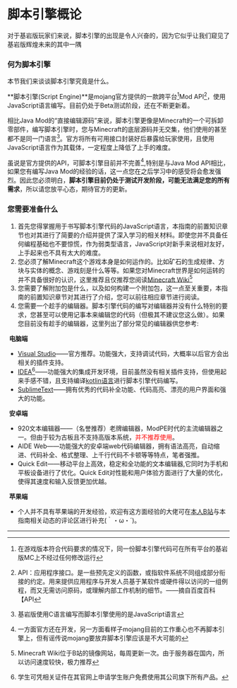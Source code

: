 # 脚本引擎概论

对于基岩版玩家们来说，脚本引擎的出现是令人兴奋的，因为它似乎让我们窥见了基岩版辉煌未来的其中一隅

### 何为脚本引擎

本节我们来谈谈脚本引擎究竟是什么。

**脚本引擎(Script Engine)**是mojang官方提供的一款跨平台[^1]Mod API[^2]，使用JavaScript语言编写。目前仍处于Beta测试阶段，还在不断更新着。

相比Java Mod的“直接编辑源码”来说，脚本引擎更像是Minecraft的一个可拆卸零部件，编写脚本引擎时，您与Minecraft的底层源码并无交集，他们使用的甚至都不是同一门语言[^3]。官方将所有可用接口封装好后暴露给玩家使用，且使用JavaScript语言作为其载体，一定程度上降低了上手的难度。

虽说是官方提供的API，可脚本引擎目前并不完善[^4],特别是与Java Mod API相比，如果您有编写Java Mod的经验的话，这一点您在之后学习中的感受将会愈发强烈。因此您必须明白，**脚本引擎目前仍处于测试开发阶段，可能无法满足您的所有需求**，所以请您放平心态，期待官方的更新。

### 您需要准备什么

1. 首先您得掌握用于书写脚本引擎代码的JavaScript语言，本指南的前置知识章节也对其进行了简要的介绍并提供了深入学习的相关材料。即使您并不具备任何编程基础也不要惊慌，作为弱类型语言，JavaScript对新手来说相对友好，上手起来也不具有太大的难度。
2. 您必须了解Minecraft这个游戏本身是如何运作的。比如矿石的生成规律、方块与实体的概念、游戏刻是什么等等。如果您对Minecraft世界是如何运转的并不具备很好的认识，这里推荐且仅推荐您阅读[Minecraft Wiki](https://wiki.biligame.com/mc/Minecraft_Wiki?hmsr=游戏中心&hmpl=&hmcu=&hmkw=&hmci=)[^5]
3. 您需要了解附加包是什么，以及如何构建一个附加包，这一点至关重要，本指南的前置知识章节对其进行了介绍，您可以前往相应章节进行阅读。
4. 您需要一个趁手的编辑器。脚本引擎代码的编写对编辑器并没有什么特别的要求，您甚至可以使用记事本来编辑您的代码（但极其不建议您这么做）。如果您目前没有趁手的编辑器，这里列出了部分常见的编辑器供您参考:

​	**电脑端** 

- [Visual Studio](https://visualstudio.microsoft.com/)——官方推荐。功能强大，支持调试代码，大概率以后官方会出相关的插件支持。
- [IDEA](https://www.jetbrains.com/idea/)[^6]——功能强大的集成开发环境，目前虽然没有相关插件支持，但使用起来手感不错，且支持编译[kotlin语言](https://www.kotlincn.net/)进行脚本引擎代码编写。
- [SublimeText](http://www.sublimetext.com/3)——拥有优秀的代码补全功能、代码高亮、漂亮的用户界面和强大的功能。

​	**安卓端** 

- 920文本编辑器——（名誉推荐）老牌编辑器，ModPE时代的主流编辑器之一。但由于较为古板且不支持高版本系统，<font color="red">并不推荐使用</font>。
- AIDE Web——功能强大的安卓端web代码编辑器，拥有语法高亮，自动缩进、代码补全、格式整理、上千行代码不卡顿等等特点，笔者强推。
- Quick Edit——移动平台上高效，稳定和全功能的文本编辑器,它同时为手机和平板设备进行了优化。Quick Edit对性能和用户体验方面进行了大量的优化，使得其速度和输入反馈更加优越。 

​	**苹果端** 

- 个人并不具有苹果端的开发经验，欢迎有这方面经验的大佬可在[本人B站](https://space.bilibili.com/15122547)与本指南相关动态的评论区进行补充(｀・ω・´)。





------

[^1]: 在游戏版本符合代码要求的情况下，同一份脚本引擎代码可在所有平台的基岩版MC上不经过任何修改运行
[^2]: API：应用程序接口。是一些预先定义的函数，或指软件系统不同组成部分衔接的约定。用来提供应用程序与开发人员基于某软件或硬件得以访问的一组例程，而又无需访问原码，或理解内部工作机制的细节。——摘自百度百科【API
[^3]: 基岩版使用C语言编写而脚本引擎使用的是JavaScript语言
[^4]: 一方面官方还在开发，另一方面看样子mojang目前的工作重心也不再脚本引擎上，但有谣传说mojang要放弃脚本引擎应该是不大可能的
[^5]: Minecraft Wiki位于B站的镜像网站，每周更新一次。由于服务器在国内，所以访问速度较快，极力推荐
[^6]: 学生可凭相关证件在其官网上申请学生账户免费使用其公司旗下所有产品。




